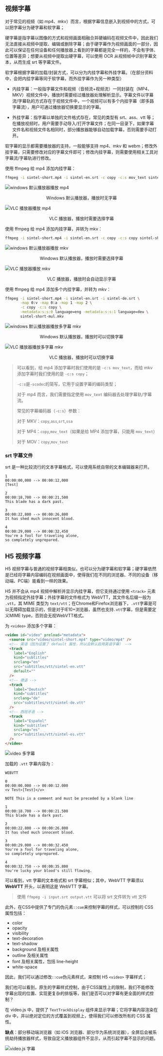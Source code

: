 ## 视频字幕

对于常见的视频（如 mp4、mkv）而言，根据字幕信息嵌入到视频中的方式，可以把字幕分为硬字幕和软字幕；

硬字幕是指字幕以图像的方式和视频画面相融合并硬编码在视频文件中，因此我们无法直接从视频中提取、编辑或删除字幕；由于硬字幕作为视频画面的一部分，因此可以保证在任何设备和任何播放器上看到的字幕都是完全一样的，不会有字体、位置等差异；想要从视频中提取出硬字幕，可以使用 OCR 从视频帧中识别字幕文本，从而生成 srt 等字幕文件。

软字幕根据字幕的加载/封装方式，可以分为内挂字幕和外挂字幕。（在部分资料中，会把内挂字幕等同于软字幕，而外挂字幕作为另一种类型）

- 内挂字幕：一般指字幕文件和视频（音频流+视频流）一同封装在（MP4、MKV）视频文件中，播放时需要经过播放器处理解析显示。字幕文件以字幕流/字幕轨的方式存在于视频文件中，一个视频可以有多个内挂字幕（即多路字幕流），用户可通过播放器切换要显示的字幕。

- 外挂字幕：指字幕以单独的文件格式存在，常见的类型有 srt、ass、vtt 等；在播放视频时，用户需要手动导入/打开字幕文件；在同一目录下，如果字幕文件名和视频文件名相同时，部分播放器能够自动加载字幕，否则需要手动打开。

软字幕的显示都需要播放器的支持，一般能够支持 mp4、mkv 和 webm；修改外挂字幕，只需要修改对应的字幕文件即可；修改内挂字幕，则需要使用相关工具对字幕流/字幕轨进行修改。



使用 ffmpeg 给 mp4 添加内挂字幕：

```bash
ffmpeg -i sintel-short.mp4 -i sintel-en.srt -c copy -c:s mov_text sintel-short-en.mp4
```

![windows 默认播放器播放 mp4](./images/captions/windows-mp4.png)
<center>Windows 默认播放器，播放时无字幕</center>


![VLC 播放器播放 mp4](./images/captions/vlc-mp4.png)
<center>VLC 播放器，播放时需要选择字幕</center>



使用 ffmpeg 给 mp4 添加内挂字幕，并转为 mkv：

```bash
ffmpeg -i sintel-short.mp4 -i sintel-en.srt -c copy -c:s copy sintel-short-en.mkv
```

![windows 默认播放器播放 mkv](./images/captions/windows-mkv.png)
<center>Windows 默认播放器，播放时需要选择字幕</center>


![VLC 播放器播放 mkv](./images/captions/vlc-mkv.png)
<center>VLC 播放器，播放时会自动显示字幕</center>



使用 ffmpeg 给 mp4 添加多个内挂字幕，并转为 mkv：

```bash
ffmpeg -i sintel-short.mp4 -i sintel-en.srt -i sintel-de.srt \
       -map 0:v -map 0:a -map 1 -map 2 \
       -c copy -c:s copy \
       -metadata:s:s:0 language=eng -metadata:s:s:1 language=deu \
       sintel-short-mul.mkv
```

![windows 默认播放器播放多字幕 mkv](./images/captions/windows-mkv-mul.png)
<center>Windows 默认播放器，播放时可以切换字幕</center>


![VLC 播放器播放多字幕 mkv](./images/captions/vlc-mkv-mul.png)
<center>VLC 播放器，播放时可以切换字幕</center>



> 可以看到，给 mp4 添加字幕时我们使用的是 `-c:s mov_text`，而给 mkv 添加字幕时我们使用的是 `-c:s copy`；
>
> `-c:s`是`-scodec`的简写，它用于设置字幕的编码类型；
>
> 对于 mp4 而言，我们需要指定使用 `mov_text` 编码器去处理字幕轨/字幕流。
>
> 
>
> 常见的字幕编码器（`-c:s`）参数：
>
> 对于 MKV：`copy`,`ass`,`srt`,`ssa`
>
> 对于 MP4：`copy`,`mov_text`（如果是给 MP4 添加字幕，只能用 `mov_text`）
>
> 对于 MOV：`copy`,`mov_text`



### srt 字幕文件

srt 是一种比较流行的文本字幕格式，可以使用系统自带的文本编辑器来打开。

```srt
1
00:00:00,000 --> 00:00:12,000
[Test]

2
00:00:18,700 --> 00:00:21,500
This blade has a dark past.

3
00:00:22,800 --> 00:00:26,800
It has shed much innocent blood.

4
00:00:29,000 --> 00:00:32,450
You're a fool for traveling alone,
so completely unprepared.
```



## H5 视频字幕

H5 视频字幕与普通的视频字幕相类似，也可以分为硬字幕和软字幕；硬字幕依然是已经将字幕内容编码在视频画面中，使得我们在不同的浏览器、不同的设备（移动端、PC端）能看到一样的效果。

H5 并不会从 mp4 视频中解析并显示内挂字幕，但它支持通过使用 `<track>` 元素为视频指定外挂字幕；外挂字幕的文件格式为 WebVTT，其文件名后缀一般为 `.vtt`，其 MIME 类型为 `text/vtt`；在Chrome和Firefox浏览器下，`.vtt`字幕是可以无障碍加载显示的，但是对于IE10+浏览器，虽然也支持`.vtt`字幕，但是需要定义MIME type，否则会无视WebVTT格式。

为 `<video>` 添加多个字幕：

```html
<video id="video" preload="metadata">
  <source src="video/sintel-short.mp4" type="video/mp4" />
  <!-- 英语（因为设置了 default 属性，所以会默认启用英语字幕） -->
  <track
    label="English"
    kind="subtitles"
    srclang="en"
    src="subtitles/vtt/sintel-en.vtt"
    default=""
  />
  <!-- 德语 -->
  <track
    label="Deutsch"
    kind="subtitles"
    srclang="de"
    src="subtitles/vtt/sintel-de.vtt"
  />
  <!-- 西班牙语 -->
  <track
    label="Español"
    kind="subtitles"
    srclang="es"
    src="subtitles/vtt/sintel-es.vtt"
  />
</video>
```

![video 多字幕](./images/captions/multi-track.png)



加载的 `.vtt` 字幕内容为：

```vtt
WEBVTT

0
00:00:00.000 --> 00:00:12.000
<v Test>[Test]</v>

NOTE This is a comment and must be preceded by a blank line

1
00:00:18.700 --> 00:00:21.500
This blade has a dark past.

2
00:00:22.800 --> 00:00:26.800
It has shed much innocent blood.

3
00:00:29.000 --> 00:00:32.450
You're a fool for traveling alone,
so completely unprepared.

4
00:00:32.750 --> 00:00:35.800
You're lucky your blood's still flowing.
```

可以看到，vtt 字幕的文本格式和 srt 字幕相似；其中，WebVTT 字幕须以 **WebVTT** 开头，以表明这是 WebVTT 字幕。

> 使用 `ffmpeg -i input.srt output.vtt` 可以将 srt 文件转为 vtt 文件

此外，在CSS中提供了专门的伪元素`::cue`来控制字幕的样式，可以控制的 CSS 属性包括：

- color
- opacity
- visibility
- text-decoration
- text-shadow
- background 及相关属性
- outline 及相关属性
- font 及相关属性，包括 line-height
- white-space

因此，我们可以通过修改`::cue`伪元素样式，来控制 H5 `<video>` 字幕样式；

我们也可以看到，原生的字幕样式控制，由于CSS属性上的限制，我们不能修改字幕出现的位置、实现更复杂的排版等，我们是否可以对字幕有更全面的样式控制？

在 video.js 中，提供了 `TextTrackDisplay` 组件来显示字幕；它将字幕内容渲染在 div 中，并以绝对定位的方式覆盖到视频上，使得我们可以修改所有的 CSS 属性。

**缺点**：部分移动端浏览器（如 iOS 浏览器、部分华为系统浏览器），全屏后会被系统劫持播放器样式，导致自定义播放器组件不显示，从而引起字幕不显示的问题。

![video.js 字幕](./images/captions/videojs-cue.png)

